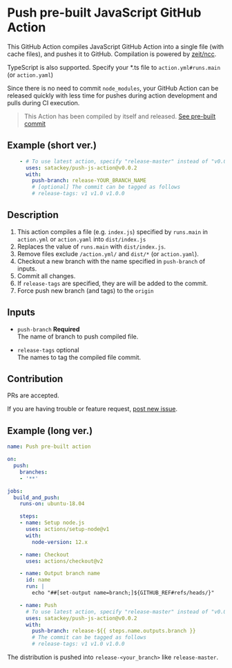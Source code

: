 # Push pre-built JavaScript GitHub Action

This GitHub Action compiles JavaScript GitHub Action into a single file (with cache files), and pushes it to GitHub.
Compilation is powered by [zeit/ncc](https://github.com/zeit/ncc).

TypeScript is also supported. Specify your *.ts file to `action.yml#runs.main` (or `action.yaml`)

Since there is no need to commit `node_modules`, your GitHub Action can be released quickly
with less time for pushes during action development and pulls during CI execution.

> This Action has been compiled by itself and released.
> [See pre-built commit](https://github.com/satackey/push-js-action/tree/release-master)

## Example (short ver.)
```yaml
    - # To use latest action, specify "release-master" instead of "v0.0.2"
      uses: satackey/push-js-action@v0.0.2
      with:
        push-branch: release-YOUR_BRANCH_NAME
        # [optional] The commit can be tagged as follows
        # release-tags: v1 v1.0 v1.0.0
```

## Description
1. This action compiles a file (e.g. `index.js`) specified by `runs.main` in `action.yml` or `action.yaml` into `dist/index.js`
1. Replaces the value of `runs.main` with `dist/index.js`.
1. Remove files exclude `/action.yml/` and `dist/*` (or `action.yaml`).
1. Checkout a new branch with the name specified in `push-branch` of inputs.
1. Commit all changes.
1. If `release-tags` are specified, they are will be added to the commit.
1. Force push new branch (and tags) to the `origin`

## Inputs
- `push-branch` **Required**  
    The name of branch to push compiled file.

- `release-tags` optional  
    The names to tag the compiled file commit.

## Contribution
PRs are accepted.

If you are having trouble or feature request, [post new issue](https://github.com/satackey/push-js-action/issues/new).

## Example (long ver.)

```yaml
name: Push pre-built action

on:
  push:
    branches:
    - '**'

jobs:
  build_and_push:
    runs-on: ubuntu-18.04

    steps:
    - name: Setup node.js
      uses: actions/setup-node@v1
      with:
        node-version: 12.x

    - name: Checkout
      uses: actions/checkout@v2

    - name: Output branch name
      id: name
      run: |
        echo "##[set-output name=branch;]${GITHUB_REF#refs/heads/}"

    - name: Push
      # To use latest action, specify "release-master" instead of "v0.0.2"
      uses: satackey/push-js-action@v0.0.2
      with:
        push-branch: release-${{ steps.name.outputs.branch }}
        # The commit can be tagged as follows
        # release-tags: v1 v1.0 v1.0.0
```

The distribution is pushed into `release-<your_branch>` like `release-master`.
